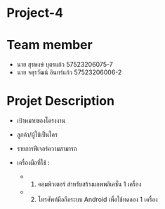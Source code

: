 # Project-4
# Team member
- นาย สุรพงษ์ บุตรแก้ว    57523206075-7
- นาย จตุรวัฒน์ อินทร์แก้ว  57523206006-2

# Projet Description
 - เป้าหมายของโครงงาน
 
 - ลูกค้า/ผู้ใช้เป็นใคร
 
 - รายการฟีเจอร์ความสามารถ
 
 - เครื่องมือที่ใช้ : 
   - 1. คอมพิวเตอร์ สำหรับสร้างแอพพลิเคชั่น 1 เครื่อง 
   - 2. โทรศัพท์มือถือระบบ Android เพื่อใช้ทดลอง 1 เครื่อง
